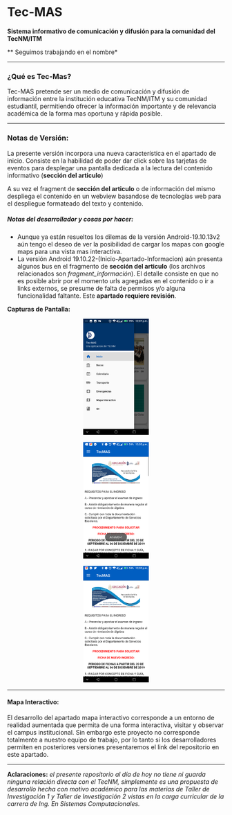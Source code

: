 # Tec-MAS
 **Sistema informativo de comunicación y difusión para la comunidad del TecNM/ITM**

** Seguimos trabajando en el nombre*

-----

### ¿Qué es Tec-Mas?

Tec-MAS pretende ser un medio de comunicación y difusión de información entre la institución educativa TecNM/ITM y su comunidad estudiantil, permitiendo ofrecer la información importante y de relevancia académica de la forma mas oportuna y rápida posible.

-----------

### Notas de Versión:

La presente versión incorpora una nueva característica en el apartado de inicio. Consiste en la habilidad de poder dar click sobre las tarjetas de eventos para desplegar una pantalla dedicada a la lectura del contenido informativo (**sección del articulo**)

A su vez el fragment de **sección del articulo** o de información del mismo despliega el contenido en un webview basandose de tecnologías web para el despliegue formateado del texto y contenido.

##### Notas del desarrollador y cosas por hacer:

* Aunque ya están resueltos los dilemas de la versión Android-19.10.13v2 aún tengo el deseo de ver la posibilidad de cargar los mapas con google maps para una vista mas interactiva.
* La versión Android 19.10.22-(Inicio-Apartado-Informacion) aún presenta algunos bus en el fragmento de **sección del articulo**  (los archivos relacionados son *fragment_información*). El detalle consiste en que no es posible abrir por el momento urls agregadas en el contenido o ir a links externos, se presume de falta de permisos y/o alguna funcionalidad faltante. Este **apartado requiere revisión**.

**Capturas de Pantalla:**


<p align="center"><img  src="READMEFILES/Screenshot_20191016-120736.png" alt="Screenshot_20191016-120736" width="30%" /></p>



<p align="center"><img  src="READMEFILES/Screenshot_20191022-123514.png" alt="Screenshot_20191016-120736" width="30%" /></p>



<p align="center"><img  src="READMEFILES/Screenshot_20191022-123508.png" alt="Screenshot_20191016-120736" width="30%" /></p>

-------

#### Mapa Interactivo:

El desarrollo del apartado mapa interactivo corresponde a un entorno de realidad aumentada que permita de una forma interactiva, visitar y observar el campus institucional. Sin embargo este proyecto no corresponde totalmente a nuestro equipo de trabajo, por lo tanto si los desarrolladores permiten en posteriores versiones presentaremos el link del repositorio en este apartado.

-------



**Aclaraciones:** *el presente repositorio al día de hoy no tiene ni guarda ninguna relación directa con el TecNM, simplemente es una propuesta de desarrollo hecha con motivo académico para las materias de Taller de Investigación 1 y Taller de Investigación 2 vistas en la carga curricular de la carrera de Ing. En Sistemas Computacionales.*